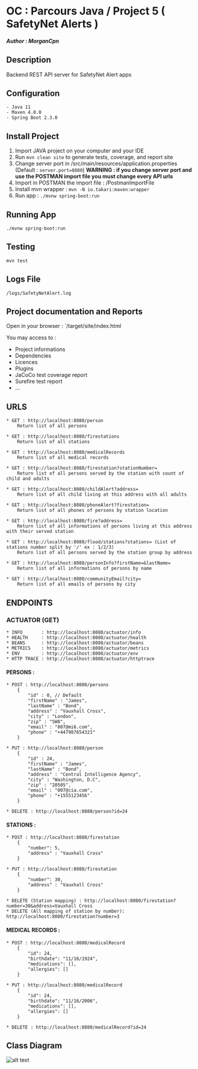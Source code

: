 # OC : Parcours Java / Project 5 ( SafetyNet Alerts )
##### Author : **_MorganCpn_**

## Description
Backend REST API server for SafetyNet Alert apps

## Configuration

	- Java 11
	- Maven 4.0.0
	- Spring Boot 2.3.0
	
## Install Project

1. Import JAVA project on your computer and your IDE
2. Run `mvn clean site` to generate tests, coverage, and report site
3. Change server port in /src/main/resources/application.properties (Default : `server.port=8080`)
**WARNING : if you change server port and use the POSTMAN import file you must change every API urls**
4. Import in POSTMAN the import file : /PostmanImportFile
5. Install mvn wrapper : `mvn -N io.takari:maven:wrapper` 
5. Run app : `./mvnw spring-boot:run`

## Running App

`./mvnw spring-boot:run`

## Testing

`mvn test`

## Logs File

`/logs/SafetyNetAlert.log`

## Project documentation and Reports

Open in your browser : `/target/site/index.html

You may access to :
- Project informations
- Dependencies
- Licences
- Plugins 
- JaCoCo test coverage report
- Surefire  test report
- ...

## URLS
	* GET : http://localhost:8080/person
		Return list of all persons
		
	* GET : http://localhost:8080/firestations
		Return list of all stations
		
	* GET : http://localhost:8080/medicalRecords
		Return list of all medical records
		
	* GET : http://localhost:8080/firestation?stationNumber=
		Return list of all persons served by the station with count of child and adults
		
	* GET : http://localhost:8080/childAlert?address=
		Return list of all child living at this address with all adults
		
	* GET : http://localhost:8080/phoneAlert?firestation=
		Return list of all phones of persons by station location
		
	* GET : http://localhost:8080/fire?address=
		Return list of all informations of persons living at this address with their served station
		
	* GET : http://localhost:8080/flood/stations?stations= (List of stations number split by '/' ex : 1/2/3)
		Return list of all persons served by the station group by address
		
	* GET : http://localhost:8080/personInfo?firstName=&lastName=
		Return list of all informations of persons by name
		
	* GET : http://localhost:8080/communityEmail?city=
		Return list of all emails of persons by city

## ENDPOINTS
### ACTUATOR (GET)
	* INFO       : http://localhost:8080/actuator/info
	* HEALTH     : http://localhost:8080/actuator/health
	* BEANS      : http://localhost:8080/actuator/beans
	* METRICS    : http://localhost:8080/actuator/metrics
	* ENV        : http://localhost:8080/actuator/env
	* HTTP TRACE : http://localhost:8080/actuator/httptrace
	
#### PERSONS :
	* POST : http://localhost:8080/persons
		{
		    "id" : 0, // Default
		    "firstName" : "James",
		    "lastName" : "Bond",
		    "address" : "Vauxhall Cross",
		    "city" : "London",
		    "zip" : "SW8",
		    "email" : "007@mi6.com",
		    "phone" : "+447987654321"
		}
		
	* PUT : http://localhost:8080/person
		{
		    "id" : 24,
		    "firstName" : "James",
		    "lastName" : "Bond",
		    "address" : "Central Intelligence Agency",
		    "city" : "Washington, D.C",
		    "zip" : "20505",
		    "email" : "007@cia.com",
		    "phone" : "+1555123456"
		}
	
	* DELETE : http://localhost:8080/person?id=24

#### STATIONS :
	* POST : http://localhost:8080/firestation
		{
		    "number": 5,
		    "address" : "Vauxhall Cross"
		}
		
	* PUT : http://localhost:8080/firestation
		{
		    "number": 30,
		    "address" : "Vauxhall Cross"
		}
		
	* DELETE (Station mapping) : http://localhost:8080/firestation?number=30&address=Vauxhall Cross
	* DELETE (All mapping of station by number): http://localhost:8080/firestation?number=3

#### MEDICAL RECORDS :

	* POST : http://localhost:8080/medicalRecord
		{
		    "id": 24,
		    "birthdate": "11/16/1924",
		    "medications": [],
		    "allergies": []
		}	

	* PUT : http://localhost:8080/medicalRecord
		{
		    "id": 24,
		    "birthdate": "11/16/2006",
		    "medications": [],
		    "allergies": []
		}	

	* DELETE : http://localhost:8080/medicalRecord?id=24

## Class Diagram
![alt text](https://github.com/MrgnCpn/OC-Java-Project-5-SafetyNetAlerts/blob/master/ClassDiagram.jpg)
